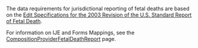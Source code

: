 The data requirements for jurisdictional reporting of fetal deaths are based on the [Edit Specifications for the 2003 Revision of the U.S. Standard Report of Fetal Death](https://www.cdc.gov/nchs/data/dvs/death_edit_specifications.pdf). 

For information on IJE and Forms Mappings, see the <a href='StructureDefinition-Composition-provider-fetal-death-report.html'>CompositionProviderFetalDeathReport</a> page.

